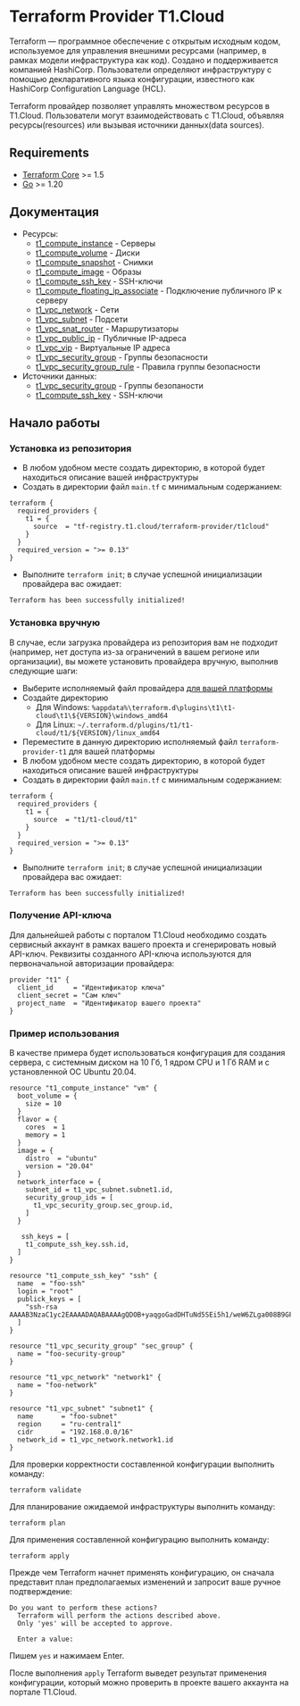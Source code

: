 # Terraform Provider T1.Cloud

Terraform — программное обеспечение с открытым исходным кодом, используемое для управления внешними ресурсами (например, в рамках модели инфраструктура как код). Создано и поддерживается компанией HashiCorp. Пользователи определяют инфраструктуру с помощью декларативного языка конфигурации, известного как HashiCorp Configuration Language (HCL).

Terraform провайдер позволяет управлять множеством ресурсов в T1.Cloud. Пользователи могут взаимодействовать с T1.Cloud, объявляя ресурсы(resources) или вызывая источники данных(data sources).

## Requirements

- [Terraform Core](https://developer.hashicorp.com/terraform/downloads) >= 1.5
- [Go](https://go.dev/doc/install) >= 1.20

## Документация

- Ресурсы:
    - [t1_compute_instance](docs/resources/compute_instance.md) - Серверы
    - [t1_compute_volume](docs/resources/compute_volume.md) - Диски
    - [t1_compute_snapshot](docs/resources/compute_snapshot.md) - Снимки
    - [t1_compute_image](docs/resources/compute_image.md) - Образы
    - [t1_compute_ssh_key](docs/resources/compute_ssh_key.md) - SSH-ключи
    - [t1_compute_floating_ip_associate](docs/resources/compute_floating_ip_associate.md) - Подключение публичного IP к серверу
    - [t1_vpc_network](docs/resources/vpc_network.md) - Сети
    - [t1_vpc_subnet](docs/resources/vpc_subnet.md) - Подсети
    - [t1_vpc_snat_router](docs/resources/vpc_snat_router.md) - Маршрутизаторы
    - [t1_vpc_public_ip](docs/resources/vpc_public_ip.md) - Публичные IP-адреса
    - [t1_vpc_vip](docs/resources/vpc_vip.md) - Виртуальные IP адреса
    - [t1_vpc_security_group](docs/resources/vpc_security_group.md) - Группы безопаcности
    - [t1_vpc_security_group_rule](docs/resources/vpc_security_group_rule.md) - Правила группы безопаcности
- Источники данных:
    - [t1_vpc_security_group](docs/data-sources/vpc_security_group.md) - Группы безопаности
    - [t1_compute_ssh_key](docs/data-sources/ssh_keys.md) - SSH-ключи

## Начало работы

### Установка из репозитория

- В любом удобном месте создать директорию, в которой будет находиться описание вашей инфраструктуры
- Создать в директории файл `main.tf` с минимальным содержанием: 

```
terraform {
  required_providers {
    t1 = {
      source  = "tf-registry.t1.cloud/terraform-provider/t1cloud"
    }
  }
  required_version = ">= 0.13"
}
```
- Выполните `terraform init`; в случае успешной инициализации провайдера вас ожидает:
```
Terraform has been successfully initialized!
```

### Установка вручную

В случае, если загрузка провайдера из репозитория вам не подходит (например, нет доступа из-за ограничений в вашем регионе или организации), вы можете установить провайдера вручную, выполнив следующие шаги:

- Выберите исполняемый файл провайдера [для вашей платформы](bin/)
- Создайте директорию
    - Для Windows: `%appdata%\terraform.d\plugins\t1\t1-cloud\t1\${VERSION}\windows_amd64`
    - Для Linux: `~/.terraform.d/plugins/t1/t1-cloud/t1/${VERSION}/linux_amd64`
- Переместите в данную директорию исполняемый файл `terraform-provider-t1` для вашей платформы
- В любом удобном месте создать директорию, в которой будет находиться описание вашей инфраструктуры
- Создать в директории файл `main.tf` с минимальным содержанием: 

```
terraform {
  required_providers {
    t1 = {
      source  = "t1/t1-cloud/t1"
    }
  }
  required_version = ">= 0.13"
}
```
- Выполните `terraform init`; в случае успешной инициализации провайдера вас ожидает:
```
Terraform has been successfully initialized!
```

### Получение API-ключа

Для дальнейшей работы с порталом T1.Cloud необходимо создать сервисный аккаунт в рамках вашего проекта
и сгенерировать новый API-ключ. Реквизиты созданного API-ключа используются для первоначальной авторизации провайдера:

```
provider "t1" {
  client_id     = "Идентификатор ключа"
  client_secret = "Сам ключ"
  project_name  = "Идентификатор вашего проекта"
}
```

### Пример использования

В качестве примера будет использоваться конфигурация для создания сервера, с системным диском на 10 Гб, 1 ядром CPU и 1 Гб RAM и с установленной ОС Ubuntu 20.04.

```
resource "t1_compute_instance" "vm" {
  boot_volume = {
    size = 10
  }
  flavor = {
    cores  = 1
    memory = 1
  }
  image = {
    distro  = "ubuntu"
    version = "20.04"
  }
  network_interface = {
    subnet_id = t1_vpc_subnet.subnet1.id,
    security_group_ids = [
      t1_vpc_security_group.sec_group.id,
    ]
  }

   ssh_keys = [
    t1_compute_ssh_key.ssh.id,
  ]
}

resource "t1_compute_ssh_key" "ssh" {
  name  = "foo-ssh"
  login = "root"
  publick_keys = [
    "ssh-rsa AAAAB3NzaC1yc2EAAAADAQABAAAAgQDOB+yaqgoGadDHTuNd5SEi5h1/weW6ZLga008B9GFGCQPJQ5y6hViHfh8qdOREJpkk2yKPntzKBE9Gx41zDCvucJAejqO7SAxUV1KIvNTVtooBrpPsc/I5fyTUc1XZ+2RfyJTIuqbeM2Eu7r0+obM5s/GZJnzmvG+5yLId+uNVRQ==",
  ]
}

resource "t1_vpc_security_group" "sec_group" {
  name = "foo-security-group"
}

resource "t1_vpc_network" "network1" {
  name = "foo-network"
}

resource "t1_vpc_subnet" "subnet1" {
  name       = "foo-subnet"
  region     = "ru-central1"
  cidr       = "192.168.0.0/16"
  network_id = t1_vpc_network.network1.id
}
```

Для проверки корректности составленной конфигурации выполнить команду:
```
terraform validate
```

Для планирование ожидаемой инфраструктуры выполнить команду:
```
terraform plan
```

Для применения составленной конфигурацию выполнить команду:
```
terraform apply
```

Прежде чем Terraform начнет применять конфигурацию, он сначала представит план предполагаемых изменений и запросит ваше ручное подтверждение: 
```
Do you want to perform these actions?
  Terraform will perform the actions described above.
  Only 'yes' will be accepted to approve.

  Enter a value:
```

Пишем `yes` и нажимаем Enter.

После выполнения `apply` Terraform выведет результат применения конфигурации, который можно проверить в проекте вашего аккаунта на портале T1.Cloud.